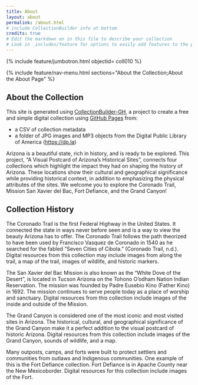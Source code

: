 ```yaml
---
title: About
layout: about
permalink: /about.html
# include CollectionBuilder info at bottom
credits: true
# Edit the markdown on in this file to describe your collection
# Look in _includes/feature for options to easily add features to the page
---
```


{% include feature/jumbotron.html objectid= coll010 %}

{% include feature/nav-menu.html sections="About the Collection;About the About Page" %}

## About the Collection

This site is generated using [CollectionBuilder-GH](https://collectionbuilding.github.io/gh/), a project to create a free and simple digital collection using [GitHub Pages](https://pages.github.com/) from: 

- a CSV of collection metadata
- a folder of JPG images and MP3 objects from the Digital Public Library of America (https://dp.la)

Arizona is a beautiful state, rich in history, and is ready to be explored. This project, “A Visual Postcard of Arizona’s Historical Sites”, connects four collections which highlight the impact they had on shaping the history of Arizona. These locations show their cultural and geographical significance while providing historical context, in addition to emphasizing the physical attributes of the sites. We welcome you to explore the Coronado Trail, Mission San Xavier del Bac, Fort Defiance, and the Grand Canyon! 

## Collection History

The Coronado Trail is the first Federal Highway in the United States. It connected the state in ways never before seen and is a way to view the beauty Arizona has to offer. The Coronado Trail follows the path theorized to have been used by Francisco Vasquez de Coronado in 1540 as he searched for the fabled “Seven Cities of Cibola.” (Coronado Trail, n.d.). Digital resources from this collection may include images from along the trail, a map of the trail, images of wildlife, and historic markers.

The San Xavier del Bac Mission is also known as the “White Dove of the Desert”, is located in Tucson Arizona on the Tohono O’odham Nation Indian Reservation. The mission was founded by Padre Eusebio Kino (Father Kino) in 1692. The mission continues to serve people today as a place of worship and sanctuary. Digital resources from this collection include images of the inside and outside of the Mission.

The Grand Canyon is considered one of the most iconic and most visited sites in Arizona. The historical, cultural, and geographical significance of the Grand Canyon make it a perfect addition to the visual postcard of historic Arizona. Digital resources from this collection include images of the Grand Canyon, sounds of wildlife, and a map.

Many outposts, camps, and forts were built to protect settlers and communities from outlaws and Indigenous communities. One example of this is the Fort Defiance collection. Fort Defiance is in Apache County near the New Mexicoborder. Digital resources for this collection include images of the Fort.
